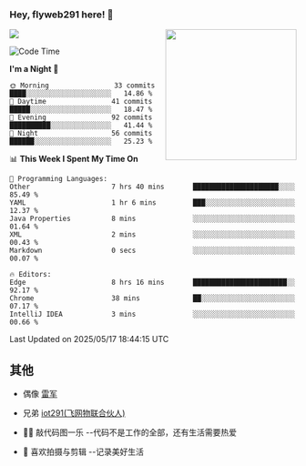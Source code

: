 ### Hey, flyweb291 here! 👋

![](https://metrics.lecoq.io/cherry291?template=classic&config.timezone=Asia%2FShanghai)
<img align='right' src="https://media.giphy.com/media/M9gbBd9nbDrOTu1Mqx/giphy.gif" width="230">
<!-- ![](https://github-readme-stats-ouuan.vercel.app/api?username=flyweb291&theme=dark&show_icons=true) -->

<!--START_SECTION:waka-->
![Code Time](http://img.shields.io/badge/Code%20Time-1%2C198%20hrs%2054%20mins-blue)

**I'm a Night 🦉** 

```text
🌞 Morning                33 commits          ████░░░░░░░░░░░░░░░░░░░░░   14.86 % 
🌆 Daytime                41 commits          █████░░░░░░░░░░░░░░░░░░░░   18.47 % 
🌃 Evening                92 commits          ██████████░░░░░░░░░░░░░░░   41.44 % 
🌙 Night                  56 commits          ██████░░░░░░░░░░░░░░░░░░░   25.23 % 
```


📊 **This Week I Spent My Time On** 

```text
💬 Programming Languages: 
Other                    7 hrs 40 mins       █████████████████████░░░░   85.49 % 
YAML                     1 hr 6 mins         ███░░░░░░░░░░░░░░░░░░░░░░   12.37 % 
Java Properties          8 mins              ░░░░░░░░░░░░░░░░░░░░░░░░░   01.64 % 
XML                      2 mins              ░░░░░░░░░░░░░░░░░░░░░░░░░   00.43 % 
Markdown                 0 secs              ░░░░░░░░░░░░░░░░░░░░░░░░░   00.07 % 

🔥 Editors: 
Edge                     8 hrs 16 mins       ███████████████████████░░   92.17 % 
Chrome                   38 mins             ██░░░░░░░░░░░░░░░░░░░░░░░   07.17 % 
IntelliJ IDEA            3 mins              ░░░░░░░░░░░░░░░░░░░░░░░░░   00.66 % 
```


 Last Updated on 2025/05/17 18:44:15 UTC
<!--END_SECTION:waka-->

<!--
**flyweb291/数字游牧人** is a ✨ _special_ ✨ repository because its `README.md` (this file) appears on your GitHub profile.

Here are some ideas to get you started:

- 🔭 I’m currently working on ...
- 🌱 I’m currently learning ...
- 👯 I’m looking to collaborate on ...
- 🤔 I’m looking for help with ...
- 💬 Ask me about ...
- 📫 How to reach me: ...
- 😄 Pronouns: ...
- ⚡ Fun fact: ...
-->

 ## 其他
 
- 偶像 [雷军](https://weibo.com/u/1749127163)
- 兄弟 [iot291(飞网物联合伙人)](https://github.com/iot291)

- 👨‍💻 敲代码图一乐    --代码不是工作的全部，还有生活需要热爱
- 🎥 喜欢拍摄与剪辑  --记录美好生活
